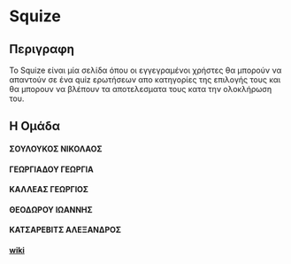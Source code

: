 #  Squize

## Περιγραφη

Το Squize είναι μία σελίδα όπου οι εγγεγραμένοι χρήστες θα μπορούν να απαντούν σε ένα quiz ερωτήσεων απο κατηγορίες της επιλογής τους και θα μπορουν να βλέπουν τα αποτελεσματα τους κατα την ολοκλήρωση του.


## Η Ομάδα

#### ΣΟΥΛΟΥΚΟΣ ΝΙΚΟΛΑΟΣ
#### ΓΕΩΡΓΙΑΔΟΥ ΓΕΩΡΓΙΑ
#### ΚΑΛΛΕΑΣ ΓΕΩΡΓΙΟΣ
#### ΘΕΟΔΩΡΟΥ ΙΩΑΝΝΗΣ
#### ΚΑΤΣΑΡΕΒΙΤΣ ΑΛΕΞΑΝΔΡΟΣ

#### [wiki](https://github.com/alexgr1996/Squize/wiki)
